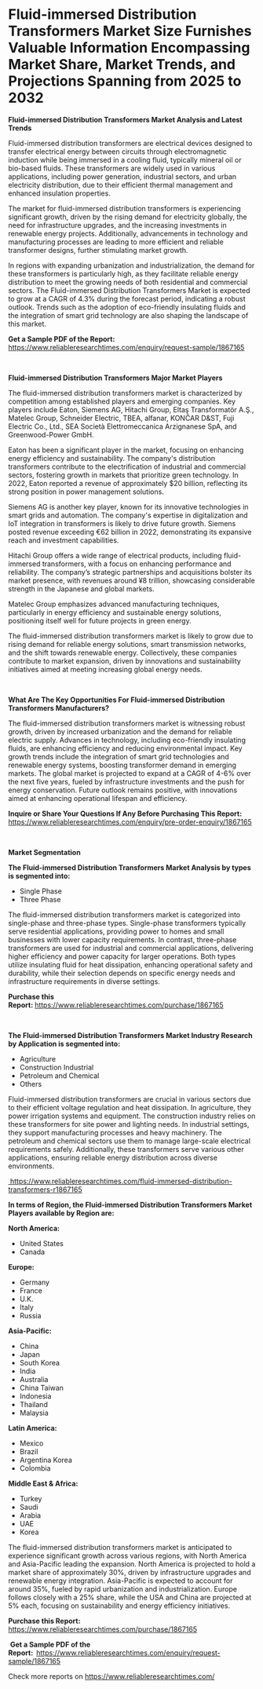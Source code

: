 <p><h1>Fluid-immersed Distribution Transformers Market Size Furnishes Valuable Information Encompassing Market Share, Market Trends, and Projections Spanning from 2025 to 2032</h1></p><p><strong>Fluid-immersed Distribution Transformers Market Analysis and Latest Trends</strong></p>
<p><p>Fluid-immersed distribution transformers are electrical devices designed to transfer electrical energy between circuits through electromagnetic induction while being immersed in a cooling fluid, typically mineral oil or bio-based fluids. These transformers are widely used in various applications, including power generation, industrial sectors, and urban electricity distribution, due to their efficient thermal management and enhanced insulation properties. </p><p>The market for fluid-immersed distribution transformers is experiencing significant growth, driven by the rising demand for electricity globally, the need for infrastructure upgrades, and the increasing investments in renewable energy projects. Additionally, advancements in technology and manufacturing processes are leading to more efficient and reliable transformer designs, further stimulating market growth. </p><p>In regions with expanding urbanization and industrialization, the demand for these transformers is particularly high, as they facilitate reliable energy distribution to meet the growing needs of both residential and commercial sectors. The Fluid-immersed Distribution Transformers Market is expected to grow at a CAGR of 4.3% during the forecast period, indicating a robust outlook. Trends such as the adoption of eco-friendly insulating fluids and the integration of smart grid technology are also shaping the landscape of this market.</p></p>
<p><strong>Get a Sample PDF of the Report:&nbsp;</strong> <a href="https://www.reliableresearchtimes.com/enquiry/request-sample/1867165?utm_campaign=2201&utm_medium=2&utm_source=Github&utm_content=ia&utm_term=28022025&utm_id=fluid-immersed-distribution-transformers">https://www.reliableresearchtimes.com/enquiry/request-sample/1867165</a></p>
<p>&nbsp;</p>
<p><strong>Fluid-immersed Distribution Transformers Major Market Players</strong></p>
<p><p>The fluid-immersed distribution transformers market is characterized by competition among established players and emerging companies. Key players include Eaton, Siemens AG, Hitachi Group, Eltaş Transformatör A.Ş., Matelec Group, Schneider Electric, TBEA, alfanar, KONČAR D&ST, Fuji Electric Co., Ltd., SEA Società Elettromeccanica Arzignanese SpA, and Greenwood-Power GmbH. </p><p>Eaton has been a significant player in the market, focusing on enhancing energy efficiency and sustainability. The company's distribution transformers contribute to the electrification of industrial and commercial sectors, fostering growth in markets that prioritize green technology. In 2022, Eaton reported a revenue of approximately $20 billion, reflecting its strong position in power management solutions.</p><p>Siemens AG is another key player, known for its innovative technologies in smart grids and automation. The company's expertise in digitalization and IoT integration in transformers is likely to drive future growth. Siemens posted revenue exceeding €62 billion in 2022, demonstrating its expansive reach and investment capabilities.</p><p>Hitachi Group offers a wide range of electrical products, including fluid-immersed transformers, with a focus on enhancing performance and reliability. The company’s strategic partnerships and acquisitions bolster its market presence, with revenues around ¥8 trillion, showcasing considerable strength in the Japanese and global markets.</p><p>Matelec Group emphasizes advanced manufacturing techniques, particularly in energy efficiency and sustainable energy solutions, positioning itself well for future projects in green energy. </p><p>The fluid-immersed distribution transformers market is likely to grow due to rising demand for reliable energy solutions, smart transmission networks, and the shift towards renewable energy. Collectively, these companies contribute to market expansion, driven by innovations and sustainability initiatives aimed at meeting increasing global energy needs.</p></p>
<p>&nbsp;</p>
<p><strong>What Are The Key Opportunities For Fluid-immersed Distribution Transformers Manufacturers?</strong></p>
<p><p>The fluid-immersed distribution transformers market is witnessing robust growth, driven by increased urbanization and the demand for reliable electric supply. Advances in technology, including eco-friendly insulating fluids, are enhancing efficiency and reducing environmental impact. Key growth trends include the integration of smart grid technologies and renewable energy systems, boosting transformer demand in emerging markets. The global market is projected to expand at a CAGR of 4-6% over the next five years, fueled by infrastructure investments and the push for energy conservation. Future outlook remains positive, with innovations aimed at enhancing operational lifespan and efficiency.</p></p>
<p><strong>Inquire or Share Your Questions If Any Before Purchasing This Report:</strong> <a href="https://www.reliableresearchtimes.com/enquiry/pre-order-enquiry/1867165?utm_campaign=2201&utm_medium=2&utm_source=Github&utm_content=ia&utm_term=28022025&utm_id=fluid-immersed-distribution-transformers">https://www.reliableresearchtimes.com/enquiry/pre-order-enquiry/1867165</a></p>
<p>&nbsp;</p>
<p><strong>Market Segmentation</strong></p>
<p><strong>The Fluid-immersed Distribution Transformers Market Analysis by types is segmented into:</strong></p>
<p><ul><li>Single Phase</li><li>Three Phase</li></ul></p>
<p><p>The fluid-immersed distribution transformers market is categorized into single-phase and three-phase types. Single-phase transformers typically serve residential applications, providing power to homes and small businesses with lower capacity requirements. In contrast, three-phase transformers are used for industrial and commercial applications, delivering higher efficiency and power capacity for larger operations. Both types utilize insulating fluid for heat dissipation, enhancing operational safety and durability, while their selection depends on specific energy needs and infrastructure requirements in diverse settings.</p></p>
<p><strong>Purchase this Report:&nbsp;</strong><a href="https://www.reliableresearchtimes.com/purchase/1867165?utm_campaign=2201&utm_medium=2&utm_source=Github&utm_content=ia&utm_term=28022025&utm_id=fluid-immersed-distribution-transformers">https://www.reliableresearchtimes.com/purchase/1867165</a></p>
<p>&nbsp;</p>
<p><strong>The Fluid-immersed Distribution Transformers Market Industry Research by Application is segmented into:</strong></p>
<p><ul><li>Agriculture</li><li>Construction Industrial</li><li>Petroleum and Chemical</li><li>Others</li></ul></p>
<p><p>Fluid-immersed distribution transformers are crucial in various sectors due to their efficient voltage regulation and heat dissipation. In agriculture, they power irrigation systems and equipment. The construction industry relies on these transformers for site power and lighting needs. In industrial settings, they support manufacturing processes and heavy machinery. The petroleum and chemical sectors use them to manage large-scale electrical requirements safely. Additionally, these transformers serve various other applications, ensuring reliable energy distribution across diverse environments.</p></p>
<p><a href="https://www.reliableresearchtimes.com/fluid-immersed-distribution-transformers-r1867165?utm_campaign=2201&utm_medium=2&utm_source=Github&utm_content=ia&utm_term=28022025&utm_id=fluid-immersed-distribution-transformers">&nbsp;https://www.reliableresearchtimes.com/fluid-immersed-distribution-transformers-r1867165</a></p>
<p><strong>In terms of Region, the Fluid-immersed Distribution Transformers Market Players available by Region are:</strong></p>
<p>
    <p> <strong> North America: </strong>
        <ul>
            <li>United States</li>
            <li>Canada</li>
        </ul>
        </p> 
    <p> <strong> Europe: </strong>
        <ul>
            <li>Germany</li>
            <li>France</li>
            <li>U.K.</li>
            <li>Italy</li>
            <li>Russia</li>
        </ul>
        </p> 
    <p> <strong> Asia-Pacific: </strong>
        <ul>
            <li>China</li>
            <li>Japan</li>
            <li>South Korea</li>
            <li>India</li>
            <li>Australia</li>
            <li>China Taiwan</li>
            <li>Indonesia</li>
            <li>Thailand</li>
            <li>Malaysia</li>
        </ul>
        </p> 
    <p> <strong> Latin America: </strong>
        <ul>
            <li>Mexico</li>
            <li>Brazil</li>
            <li>Argentina Korea</li>
            <li>Colombia</li>
        </ul>
        </p> 
    <p> <strong> Middle East & Africa: </strong>
        <ul>
            <li>Turkey</li>
            <li>Saudi</li>
            <li>Arabia</li>
            <li>UAE</li>
            <li>Korea</li>
        </ul>
    </p>
    </p>
<p><p>The fluid-immersed distribution transformers market is anticipated to experience significant growth across various regions, with North America and Asia-Pacific leading the expansion. North America is projected to hold a market share of approximately 30%, driven by infrastructure upgrades and renewable energy integration. Asia-Pacific is expected to account for around 35%, fueled by rapid urbanization and industrialization. Europe follows closely with a 25% share, while the USA and China are projected at 5% each, focusing on sustainability and energy efficiency initiatives.</p></p>
<p><strong>Purchase this Report: </strong><a href="https://www.reliableresearchtimes.com/purchase/1867165?utm_campaign=2201&utm_medium=2&utm_source=Github&utm_content=ia&utm_term=28022025&utm_id=fluid-immersed-distribution-transformers">https://www.reliableresearchtimes.com/purchase/1867165</a></p>
<p>&nbsp;<strong>Get a Sample PDF of the Report:&nbsp;&nbsp;</strong><a href="https://www.reliableresearchtimes.com/enquiry/request-sample/1867165?utm_campaign=2201&utm_medium=2&utm_source=Github&utm_content=ia&utm_term=28022025&utm_id=fluid-immersed-distribution-transformers">https://www.reliableresearchtimes.com/enquiry/request-sample/1867165</a></p>
<p><strong></strong></p>
<p>Check more reports on <a href="https://www.reliableresearchtimes.com/?utm_campaign=2201&utm_medium=2&utm_source=Github&utm_content=ia&utm_term=28022025&utm_id=fluid-immersed-distribution-transformers">https://www.reliableresearchtimes.com/</a></p>